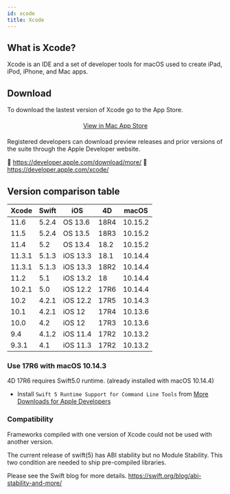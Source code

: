 ```yaml
---
id: xcode
title: Xcode
---
```


## What is Xcode?

Xcode is an IDE and a set of developer tools for macOS used to create iPad, iPod, iPhone, and Mac apps.

## Download

To download the lastest version of Xcode go to the App Store.

<div markdown="1" style="text-align: center; margin-top: 20px; margin-bottom: 20px">
<a class="button" href="macappstore://itunes.apple.com/app/id497799835?mt=12">View in Mac App Store </a>
</div>

Registered developers can download preview releases and prior versions of the suite through the Apple Developer website.

🔗 https://developer.apple.com/download/more/
🔗 https://developer.apple.com/xcode/

## Version comparison table

| Xcode | Swift | iOS | 4D | macOS |
|---|---|---|---|---|
| 11.6 | 5.2.4 | OS 13.6|18R4|10.15.2|
| 11.5 | 5.2.4 | OS 13.5|18R3|10.15.2|
| 11.4 | 5.2 | OS 13.4|18.2|10.15.2|
| 11.3.1 | 5.1.3 | iOS 13.3| 18.1 | 10.14.4 |
| 11.3.1 | 5.1.3 | iOS 13.3| 18R2 | 10.14.4 |
| 11.2 | 5.1 | iOS 13.2| 18 | 10.14.4 |
| 10.2.1 | 5.0 | iOS 12.2 | 17R6 | 10.14.4 |
| 10.2 | 4.2.1 | iOS 12.2 | 17R5 | 10.14.3 |
| 10.1 | 4.2.1 | iOS 12 | 17R4 | 10.13.6 |
| 10.0 | 4.2 | iOS 12 | 17R3 | 10.13.6 |
| 9.4| 4.1.2| iOS 11.4 | 17R2 | 10.13.2 |
| 9.3.1| 4.1| iOS 11.3 | 17R2 | 10.13.2 |


### Use 17R6 with macOS 10.14.3

4D 17R6 requires Swift5.0 runtime. (already installed with macOS 10.14.4)

 - Install `Swift 5 Runtime Support for Command Line Tools` from [More Downloads for Apple Developers](https://developer.apple.com/download/more/)


### Compatibility

Frameworks compiled with one version of Xcode could not be used with another version.

The current release of swift(5) has ABI stability but no Module Stability. This two condition are needed to ship pre-compiled libraries.

Please see the Swift blog for more details.
https://swift.org/blog/abi-stability-and-more/

